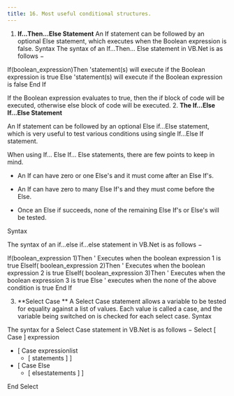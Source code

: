 ```yaml
---
title: 16. Most useful conditional structures.
---
```


1.  **If...Then...Else Statement**
An If statement can be followed by an optional Else statement, which executes when the Boolean expression is false.
Syntax 
The syntax of an If...Then... Else statement in VB.Net is as follows − 

If(boolean_expression)Then
'statement(s) will execute if the Boolean expression is true 
Else
'statement(s) will execute if the Boolean expression is false 
End If

If the Boolean expression evaluates to true, then the if block of code will be executed, otherwise else block of code will be executed.
2.  **The If...Else If...Else Statement**

An If statement can be followed by an optional Else if...Else statement, which is very useful to test various conditions using single If...Else If statement.

When using If... Else If... Else statements, there are few points to keep in mind.

   -  An If can have zero or one Else's and it must come after an Else If's.

   -  An If can have zero to many Else If's and they must come before the Else.

   -  Once an Else if succeeds, none of the remaining Else If's or Else's will be tested.
   
  Syntax
  
The syntax of an if...else if...else statement in VB.Net is as follows −

If(boolean_expression 1)Then
' Executes when the boolean expression 1 is true 
ElseIf( boolean_expression 2)Then
' Executes when the boolean expression 2 is true 
ElseIf( boolean_expression 3)Then
' Executes when the boolean expression 3 is true 
Else 
' executes when the none of the above condition is true 
End If

3.  **Select Case **
A Select Case statement allows a variable to be tested for equality against a list of values. Each value is called a case, and the variable being switched on is checked for each select case.
Syntax

The syntax for a Select Case statement in VB.Net is as follows −
Select [ Case ] expression
   - [ Case expressionlist
      - [ statements ] ]
   - [ Case Else
      - [ elsestatements ] ]
      
End Select

